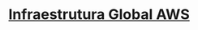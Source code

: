 # [Infraestrutura Global AWS](https://web.dio.me/course/infraestrutura-global-aws/learning/f5952f9e-d275-4d8c-a73b-919286b1b1d4)


